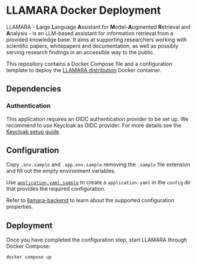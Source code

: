 # LLAMARA Docker Deployment

LLAMARA - **L**arge **L**anguage **A**ssistant for **M**odel-**A**ugmented **R**etrieval and **A**nalysis - is an LLM-based assistant for information retrieval from a provided knowledge base.
It aims at supporting researchers working with scientific papers, whitepapers and documentation,
as well as possibly serving research findings in an accessible way to the public.

This repository contains a Docker Compose file and a configuration template to deploy the [LLAMARA distribution](https://github.com/llamara-ai/llamara-distro) Docker container.

## Dependencies

### Authentication

This application requires an OIDC authentication provider to be set up.
We recommend to use Keycloak as OIDC provider. For more details see the [Keycloak setup guide](/keycloak).

## Configuration

Copy `.env.sample` and `.app.env.sample` removing the `.sample` file extension and fill out the empty environment variables.

Use [`application.yaml.sample`](/config/application.yaml.sample) to create a `application.yaml` in the `config` dir that provides the required configuration.

Refer to [llamara-backend](https://github.com/llamara-ai/llamara-backend/blob/main/config/README.md) to learn about the supported configuration properties.

## Deployment

Once you have completed the configuration step, start LLAMARA through Docker Compose:

```shell script
docker compose up
```
